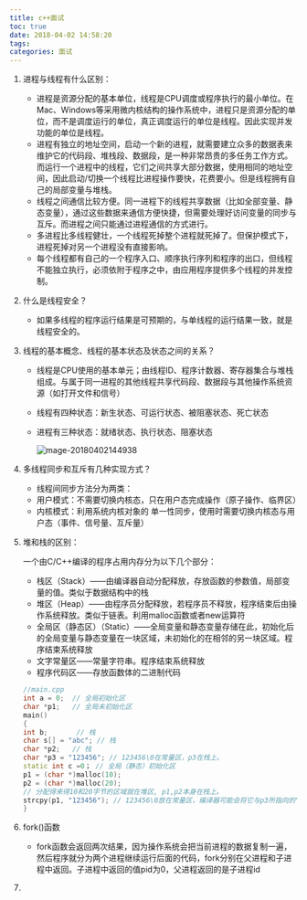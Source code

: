 ```yaml
---
title: c++面试
toc: true
date: 2018-04-02 14:58:20
tags:
categories: 面试
---
```




1. 进程与线程有什么区别：

   - 进程是资源分配的基本单位，线程是CPU调度或程序执行的最小单位。在Mac、Windows等采用微内核结构的操作系统中，进程只是资源分配的单位，而不是调度运行的单位，真正调度运行的单位是线程。因此实现并发功能的单位是线程。
   - 进程有独立的地址空间，启动一个新的进程，就需要建立众多的数据表来维护它的代码段、堆栈段、数据段，是一种非常昂贵的多任务工作方式。而运行一个进程中的线程，它们之间共享大部分数据，使用相同的地址空间，因此启动/切换一个线程比进程操作要快，花费要小。但是线程拥有自己的局部变量与堆栈。
   - 线程之间通信比较方便。同一进程下的线程共享数据（比如全部变量、静态变量），通过这些数据来通信方便快捷，但需要处理好访问变量的同步与互斥。而进程之间只能通过进程通信的方式进行。
   - 多进程比多线程健壮，一个线程死掉整个进程就死掉了。但保护模式下，进程死掉对另一个进程没有直接影响。
   - 每个线程都有自己的一个程序入口、顺序执行序列和程序的出口，但线程不能独立执行，必须依附于程序之中，由应用程序提供多个线程的并发控制。

2. 什么是线程安全？

   - 如果多线程的程序运行结果是可预期的，与单线程的运行结果一致，就是线程安全的。

3. 线程的基本概念、线程的基本状态及状态之间的关系？

   - 线程是CPU使用的基本单元；由线程ID、程序计数器、寄存器集合与堆栈组成。与属于同一进程的其他线程共享代码段、数据段与其他操作系统资源（如打开文件和信号）

   - 线程有四种状态：新生状态、可运行状态、被阻塞状态、死亡状态

   - 进程有三种状态：就绪状态、执行状态、阻塞状态

     ![mage-20180402144938](/var/folders/xm/bv9q0c8j0tl753vytq1g18780000gn/T/abnerworks.Typora/image-201804021449381.png)

4. 多线程同步和互斥有几种实现方式？

   - 线程间同步方法分为两类：
   - 用户模式：不需要切换内核态，只在用户态完成操作（原子操作、临界区）
   - 内核模式：利用系统内核对象的 单一性同步，使用时需要切换内核态与用户态（事件、信号量、互斥量）

5. 堆和栈的区别：

   一个由C/C++编译的程序占用内存分为以下几个部分：

   - 栈区（Stack）——由编译器自动分配释放，存放函数的参数值，局部变量的值。类似于数据结构中的栈
   - 堆区（Heap）——由程序员分配释放，若程序员不释放，程序结束后由操作系统释放。类似于链表。利用malloc函数或者new运算符
   - 全局区（静态区）（Static）——全局变量和静态变量存储在此，初始化后的全局变量与静态变量在一块区域，未初始化的在相邻的另一块区域。程序结束系统释放
   - 文字常量区——常量字符串。程序结束系统释放
   - 程序代码区——存放函数体的二进制代码

   ```c++
   //main.cpp 
   int a = 0;  // 全局初始化区 
   char *p1;   // 全局未初始化区 
   main() 
   { 
   int b; 		// 栈 
   char s[] = "abc"; // 栈 
   char *p2;   // 栈 
   char *p3 = "123456"; // 123456\0在常量区，p3在栈上。 
   static int c =0； // 全局（静态）初始化区 
   p1 = (char *)malloc(10); 
   p2 = (char *)malloc(20); 
   // 分配得来得10和20字节的区域就在堆区, p1,p2本身在栈上。 
   strcpy(p1, "123456"); // 123456\0放在常量区，编译器可能会将它与p3所指向的"123456"优化成一个地方。 
   } 
   ```

6. fork()函数

   - fork函数会返回两次结果，因为操作系统会把当前进程的数据复制一遍，然后程序就分为两个进程继续运行后面的代码，fork分别在父进程和子进程中返回。子进程中返回的值pid为0，父进程返回的是子进程id

7. ​